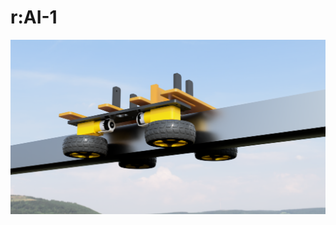 # r:AI-1
![render](https://github.com/ikram-salahudeen/robosoc-hackathon-2025/blob/8cd97a9af830901452966dd5b02fe1f56f842172/render.png)
